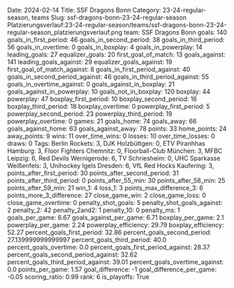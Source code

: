 Date: 2024-02-14
Title: SSF Dragons Bonn
Category: 23-24-regular-season, teams
Slug: ssf-dragons-bonn-23-24-regular-season
Platzierungsverlauf:23-24-regular-season/teams/ssf-dragons-bonn-23-24-regular-season_platzierungsverlauf.png
team: SSF Dragons Bonn
goals: 140
goals_in_first_period: 46
goals_in_second_period: 38
goals_in_third_period: 56
goals_in_overtime: 0
goals_in_boxplay: 4
goals_in_powerplay: 14
leading_goals: 27
equalizer_goals: 20
first_goal_of_match: 13
goals_against: 141
leading_goals_against: 29
equalizer_goals_against: 19
first_goal_of_match_against: 8
goals_in_first_period_against: 40
goals_in_second_period_against: 46
goals_in_third_period_against: 55
goals_in_overtime_against: 0
goals_against_in_boxplay: 21
goals_against_in_powerplay: 10
goals_not_in_boxplay: 120
boxplay: 44
powerplay: 47
boxplay_first_period: 10
boxplay_second_period: 16
boxplay_third_period: 18
boxplay_overtime: 0
powerplay_first_period: 5
powerplay_second_period: 23
powerplay_third_period: 19
powerplay_overtime: 0
games: 21
goals_home: 74
goals_away: 66
goals_against_home: 63
goals_against_away: 78
points: 33
home_points: 24
away_points: 9
wins: 11
over_time_wins: 0
losses: 10
over_time_losses: 0
draws: 0
Tags:  Berlin Rockets: 3,  DJK Holzbüttgen: 0,  ETV Piranhhas Hamburg: 3,  Floor Fighters Chemnitz: 0,  Floorball-Club München: 3,  MFBC Leipzig: 6,  Red Devils Wernigerode: 6,  TV Schriesheim: 0,  UHC Sparkasse Weißenfels: 3,  Unihockey Igels Dresden: 6,  VfL Red Hocks Kaufering: 3,
points_after_first_period: 30
points_after_second_period: 31
points_after_third_period: 0
points_after_55_min: 30
points_after_58_min: 25
points_after_59_min: 21
win_1: 4
loss_1: 3
points_max_difference_3: 6
points_more_3_difference: 27
close_game_win: 2
close_game_loss: 0
close_game_overtime: 0
penalty_shot_goals: 5
penalty_shot_goals_against: 2
penalty_2: 42
penalty_2and2: 1
penalty_10: 0
penalty_ms: 1
goals_per_game: 6.67
goals_against_per_game: 6.71
boxplay_per_game: 2.1
powerplay_per_game: 2.24
powerplay_efficiency: 29.79
boxplay_efficiency: 52.27
percent_goals_first_period: 32.86
percent_goals_second_period: 27.139999999999997
percent_goals_third_period: 40.0
percent_goals_overtime: 0.0
percent_goals_first_period_against: 28.37
percent_goals_second_period_against: 32.62
percent_goals_third_period_against: 39.01
percent_goals_overtime_against: 0.0
points_per_game: 1.57
goal_difference: -1
goal_difference_per_game: -0.05
scoring_ratio: 0.99
rank: 6
is_playoffs: True
